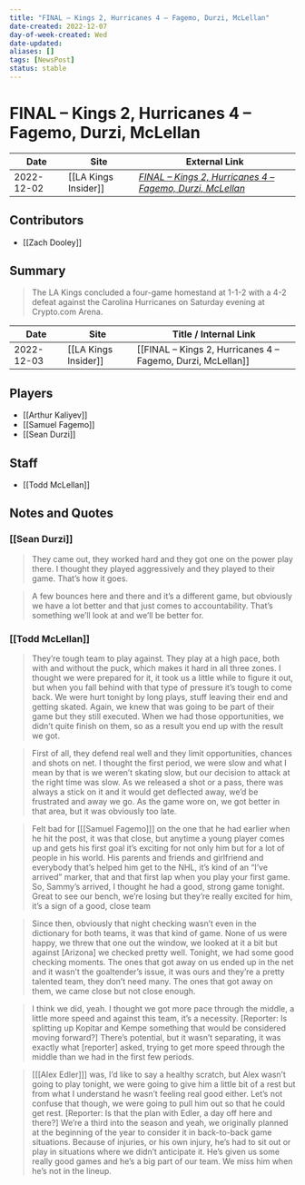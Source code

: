 ```yaml
---
title: "FINAL – Kings 2, Hurricanes 4 – Fagemo, Durzi, McLellan"
date-created: 2022-12-07
day-of-week-created: Wed
date-updated: 
aliases: []
tags: [NewsPost]
status: stable
---
```


# FINAL – Kings 2, Hurricanes 4 – Fagemo, Durzi, McLellan

| Date       | Site                 | External Link                                                                                                                                        |
| ---------- | -------------------- | ---------------------------------------------------------------------------------------------------------------------------------------------------- |
| 2022-12-02 | [[LA Kings Insider]] | [*FINAL – Kings 2, Hurricanes 4 – Fagemo, Durzi, McLellan*](https://lakingsinsider.com/2022/12/03/final-kings-2-hurricanes-4-fagemo-durzi-mclellan/) |

## Contributors
- [[Zach Dooley]]

## Summary
> The LA Kings concluded a four-game homestand at 1-1-2 with a 4-2 defeat against the Carolina Hurricanes on Saturday evening at Crypto.com Arena.

| Date       | Site                 | Title / Internal Link                                       |
| ---------- | -------------------- | ----------------------------------------------------------- |
| 2022-12-03 | [[LA Kings Insider]] | [[FINAL – Kings 2, Hurricanes 4 – Fagemo, Durzi, McLellan]] |

## Players
- [[Arthur Kaliyev]]
- [[Samuel Fagemo]]
- [[Sean Durzi]]

## Staff
- [[Todd McLellan]]

## Notes and Quotes
### [[Sean Durzi]]
> They came out, they worked hard and they got one on the power play there. I thought they played aggressively and they played to their game. That’s how it goes.

> A few bounces here and there and it’s a different game, but obviously we have a lot better and that just comes to accountability. That’s something we’ll look at and we’ll be better for.

### [[Todd McLellan]]
> They’re tough team to play against. They play at a high pace, both with and without the puck, which makes it hard in all three zones. I thought we were prepared for it, it took us a little while to figure it out, but when you fall behind with that type of pressure it’s tough to come back. We were hurt tonight by long plays, stuff leaving their end and getting skated. Again, we knew that was going to be part of their game but they still executed. When we had those opportunities, we didn’t quite finish on them, so as a result you end up with the result we got.

> First of all, they defend real well and they limit opportunities, chances and shots on net. I thought the first period, we were slow and what I mean by that is we weren’t skating slow, but our decision to attack at the right time was slow. As we released a shot or a pass, there was always a stick on it and it would get deflected away, we’d be frustrated and away we go. As the game wore on, we got better in that area, but it was obviously too late.

> Felt bad for \[[[Samuel Fagemo]]] on the one that he had earlier when he hit the post, it was that close, but anytime a young player comes up and gets his first goal it’s exciting for not only him but for a lot of people in his world. His parents and friends and girlfriend and everybody that’s helped him get to the NHL, it’s kind of an “I’ve arrived” marker, that and that first lap when you play your first game. So, Sammy’s arrived, I thought he had a good, strong game tonight. Great to see our bench, we’re losing but they’re really excited for him, it’s a sign of a good, close team

> Since then, obviously that night checking wasn’t even in the dictionary for both teams, it was that kind of game. None of us were happy, we threw that one out the window, we looked at it a bit but against \[Arizona] we checked pretty well. Tonight, we had some good checking moments. The ones that got away on us ended up in the net and it wasn’t the goaltender’s issue, it was ours and they’re a pretty talented team, they don’t need many. The ones that got away on them, we came close but not close enough.

> I think we did, yeah. I thought we got more pace through the middle, a little more speed and against this team, it’s a necessity. \[Reporter: Is splitting up Kopitar and Kempe something that would be considered moving forward?] There’s potential, but it wasn’t separating, it was exactly what \[reporter] asked, trying to get more speed through the middle than we had in the first few periods.

> \[[[Alex Edler]]] was, I’d like to say a healthy scratch, but Alex wasn’t going to play tonight, we were going to give him a little bit of a rest but from what I understand he wasn’t feeling real good either. Let’s not confuse that though, we were going to pull him out so that he could get rest. \[Reporter: Is that the plan with Edler, a day off here and there?] We’re a third into the season and yeah, we originally planned at the beginning of the year to consider it in back-to-back game situations. Because of injuries, or his own injury, he’s had to sit out or play in situations where we didn’t anticipate it. He’s given us some really good games and he’s a big part of our team. We miss him when he’s not in the lineup.



